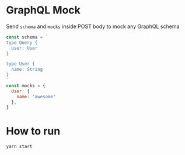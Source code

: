 # GraphQL Mock

Send `schema` and `mocks` inside POST body to mock any GraphQL schema

```jsx
const schema = `
type Query {
  user: User
}

type User {
  name: String
}
`
const mocks = {
  User: {
    name: 'awesome'
  },
}
```

# How to run
```shell script
yarn start
```